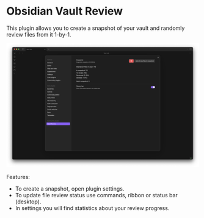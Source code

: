 # Obsidian Vault Review

This plugin allows you to create a snapshot of your vault and randomly review files from it 1-by-1.

![Preview](preview.png)

Features:

- To create a snapshot, open plugin settings.
- To update file review status use commands, ribbon or status bar (desktop).
- In settings you will find statistics about your review progress.

